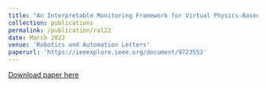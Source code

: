 ```yaml
---
title: "An Interpretable Monitoring Framework for Virtual Physics-Based Non-Interfering Robot Social Planning"
collection: publications
permalink: /publication/ral22
date: March 2022
venue: 'Robotics and Automation Letters'
paperurl: 'https://ieeexplore.ieee.org/document/9723553'
---
```

[Download paper here](http://rahulpeddi.github.io/files/ral22.pdf)
